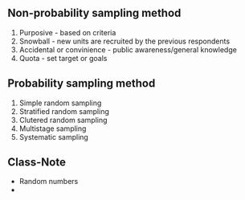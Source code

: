 ## Non-probability sampling method
1. Purposive - based on criteria
2. Snowball - new units are recruited by the previous respondents
3. Accidental or convinience - public awareness/general knowledge
4. Quota - set target or goals

## Probability sampling method
1. Simple random sampling
2. Stratified random sampling
3. Clutered random sampling
4. Multistage sampling
5. Systematic sampling

## Class-Note
- Random numbers
- 






